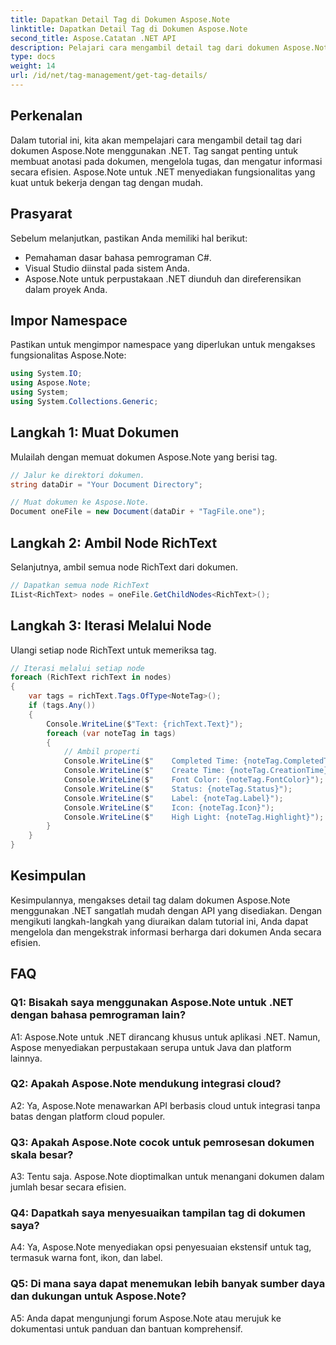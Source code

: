 ```yaml
---
title: Dapatkan Detail Tag di Dokumen Aspose.Note
linktitle: Dapatkan Detail Tag di Dokumen Aspose.Note
second_title: Aspose.Catatan .NET API
description: Pelajari cara mengambil detail tag dari dokumen Aspose.Note menggunakan .NET. Kelola tugas secara efisien dengan Aspose.Note API.
type: docs
weight: 14
url: /id/net/tag-management/get-tag-details/
---
```

## Perkenalan

Dalam tutorial ini, kita akan mempelajari cara mengambil detail tag dari dokumen Aspose.Note menggunakan .NET. Tag sangat penting untuk membuat anotasi pada dokumen, mengelola tugas, dan mengatur informasi secara efisien. Aspose.Note untuk .NET menyediakan fungsionalitas yang kuat untuk bekerja dengan tag dengan mudah.

## Prasyarat

Sebelum melanjutkan, pastikan Anda memiliki hal berikut:

- Pemahaman dasar bahasa pemrograman C#.
- Visual Studio diinstal pada sistem Anda.
- Aspose.Note untuk perpustakaan .NET diunduh dan direferensikan dalam proyek Anda.

## Impor Namespace

Pastikan untuk mengimpor namespace yang diperlukan untuk mengakses fungsionalitas Aspose.Note:

```csharp
using System.IO;
using Aspose.Note;
using System;
using System.Collections.Generic;
```

## Langkah 1: Muat Dokumen

Mulailah dengan memuat dokumen Aspose.Note yang berisi tag.

```csharp
// Jalur ke direktori dokumen.
string dataDir = "Your Document Directory";

// Muat dokumen ke Aspose.Note.
Document oneFile = new Document(dataDir + "TagFile.one");
```

## Langkah 2: Ambil Node RichText

Selanjutnya, ambil semua node RichText dari dokumen.

```csharp
// Dapatkan semua node RichText
IList<RichText> nodes = oneFile.GetChildNodes<RichText>();
```

## Langkah 3: Iterasi Melalui Node

Ulangi setiap node RichText untuk memeriksa tag.

```csharp
// Iterasi melalui setiap node
foreach (RichText richText in nodes)
{
    var tags = richText.Tags.OfType<NoteTag>();
    if (tags.Any())
    {
        Console.WriteLine($"Text: {richText.Text}");
        foreach (var noteTag in tags)
        {
            // Ambil properti
            Console.WriteLine($"    Completed Time: {noteTag.CompletedTime}");
            Console.WriteLine($"    Create Time: {noteTag.CreationTime}");
            Console.WriteLine($"    Font Color: {noteTag.FontColor}");
            Console.WriteLine($"    Status: {noteTag.Status}");
            Console.WriteLine($"    Label: {noteTag.Label}");
            Console.WriteLine($"    Icon: {noteTag.Icon}");
            Console.WriteLine($"    High Light: {noteTag.Highlight}");
        }
    }
}
```

## Kesimpulan

Kesimpulannya, mengakses detail tag dalam dokumen Aspose.Note menggunakan .NET sangatlah mudah dengan API yang disediakan. Dengan mengikuti langkah-langkah yang diuraikan dalam tutorial ini, Anda dapat mengelola dan mengekstrak informasi berharga dari dokumen Anda secara efisien.

## FAQ

### Q1: Bisakah saya menggunakan Aspose.Note untuk .NET dengan bahasa pemrograman lain?

A1: Aspose.Note untuk .NET dirancang khusus untuk aplikasi .NET. Namun, Aspose menyediakan perpustakaan serupa untuk Java dan platform lainnya.

### Q2: Apakah Aspose.Note mendukung integrasi cloud?

A2: Ya, Aspose.Note menawarkan API berbasis cloud untuk integrasi tanpa batas dengan platform cloud populer.

### Q3: Apakah Aspose.Note cocok untuk pemrosesan dokumen skala besar?

A3: Tentu saja. Aspose.Note dioptimalkan untuk menangani dokumen dalam jumlah besar secara efisien.

### Q4: Dapatkah saya menyesuaikan tampilan tag di dokumen saya?

A4: Ya, Aspose.Note menyediakan opsi penyesuaian ekstensif untuk tag, termasuk warna font, ikon, dan label.

### Q5: Di mana saya dapat menemukan lebih banyak sumber daya dan dukungan untuk Aspose.Note?

A5: Anda dapat mengunjungi forum Aspose.Note atau merujuk ke dokumentasi untuk panduan dan bantuan komprehensif.